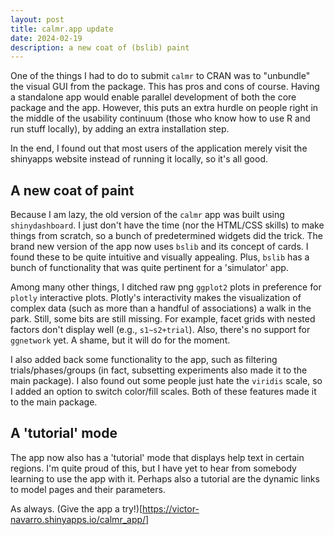 ```yaml
---
layout: post
title: calmr.app update
date: 2024-02-19
description: a new coat of (bslib) paint
---
```


One of the things I had to do to submit `calmr` to CRAN was to "unbundle" the visual GUI from the package. This has pros and cons of course. Having a standalone app would enable 
parallel development of both the core package and the app. However, this puts an extra hurdle on people right in the middle of the usability continuum (those who know how to use R and run stuff locally), by adding an extra installation step.

In the end, I found out that most users of the application merely visit the shinyapps website instead of running it locally, so it's all good.

## A new coat of paint

Because I am lazy, the old version of the `calmr` app was built using `shinydashboard`. I just don't have the time (nor the HTML/CSS skills) to make things from scratch, so 
a bunch of predetermined widgets did the trick. The brand new version of the app now uses `bslib` and its concept of cards. I found these to be quite intuitive and visually appealing.
Plus, `bslib` has a bunch of functionality that was quite pertinent for a 'simulator' app.

Among many other things, I ditched raw png `ggplot2` plots in preference for `plotly` interactive plots. Plotly's interactivity makes the visualization of complex data (such as more than a handful of associations) a walk in the park. Still, some bits are still missing. For example, facet grids with nested factors don't display well (e.g., `s1~s2+trial`). Also, there's no support for `ggnetwork` yet. A shame, but it will do for the moment.

I also added back some functionality to the app, such as filtering trials/phases/groups (in fact, subsetting experiments also made it to the main package). I also found out some people just hate the `viridis` scale, so I added an option to switch color/fill scales. Both of these features made it to the main package.

## A 'tutorial' mode

The app now also has a 'tutorial' mode that displays help text in certain regions. I'm quite proud of this, but I have yet to hear from somebody learning to use the app with it. Perhaps also a tutorial are the dynamic links to model pages and their parameters.

As always. (Give the app a try!)[https://victor-navarro.shinyapps.io/calmr_app/]



